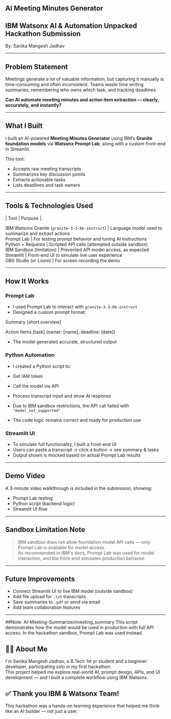 ## AI Meeting Minutes Generator

##  IBM Watsonx AI & Automation Unpacked Hackathon Submission  
By: Sanika Mangesh Jadhav

---

##  Problem Statement

Meetings generate a lot of valuable information, but capturing it manually is time-consuming and often inconsistent. Teams waste time writing summaries, remembering who owns which task, and tracking deadlines.

**Can AI automate meeting minutes and action item extraction — clearly, accurately, and instantly?**

---

##  What I Built

I built an AI-powered **Meeting Minutes Generator** using IBM’s **Granite foundation models** via **Watsonx Prompt Lab**, along with a custom front-end in Streamlit.

This tool:
- Accepts raw meeting transcripts
- Summarizes key discussion points
- Extracts actionable tasks
- Lists deadlines and task owners

---

## Tools & Technologies Used

| Tool | Purpose |

IBM Watsonx Granite (`granite-3-3-8b-instruct`) | Language model used to summarize and extract actions  
 Prompt Lab | For testing prompt behavior and tuning AI instructions  
 Python + Requests | Scripted API calls (attempted outside sandbox)  
 IBM Sandbox (limitation) | Prevented API model access, as expected  
 Streamlit | Front-end UI to simulate live user experience  
 OBS Studio (or Loom) | For screen recording the demo  

---

##  How It Works

### Prompt Lab

- I used Prompt Lab to interact with `granite-3-3-8b-instruct`
- Designed a custom prompt format:


Summary
[short overview]

Action Items
[task] (owner: [name], deadline: [date])

- The model generated accurate, structured output

###  Python Automation

- I created a Python script to:
- Get IAM token
- Call the model via API
- Process transcript input and show AI response

-  Due to IBM sandbox restrictions, the API call failed with `"model_not_supported"`  
-  The code logic remains correct and ready for production use

### Streamlit UI

- To simulate full functionality, I built a front-end UI
- Users can paste a transcript → click a button → see summary & tasks
- Output shown is mocked based on actual Prompt Lab results

---

##  Demo Video

A 3-minute video walkthrough is included in the submission, showing:
- Prompt Lab testing
- Python script (backend logic)
- Streamlit UI flow

---

##  Sandbox Limitation Note

> IBM sandbox does not allow foundation model API calls — only Prompt Lab is available for model access.  
> As recommended in IBM's docs, Prompt Lab was used for model interaction, and the front-end simulates production behavior.

---

## Future Improvements

- Connect Streamlit UI to live IBM model (outside sandbox)
- Add file upload for `.txt` transcripts
- Save summaries to `.pdf` or send via email
- Add team collaboration features

---
##Note: AI-Meeting-Summarizer/meeting_summary
This script demonstrates how the model would be used in production with full API access. In the hackathon sandbox, Prompt Lab was used instead.


## 🙋‍♀️ About Me

I'm Sanika Mangesh Jadhav, a B.Tech 1st yr student and a beginner developer, participating solo in my first hackathon.  
This project helped me explore real-world AI, prompt design, APIs, and UI development — and I built a complete workflow using IBM Watsonx.

## ✅ Thank you IBM & Watsonx Team!

This hackathon was a hands-on learning experience that helped me think like an AI builder — not just a user.